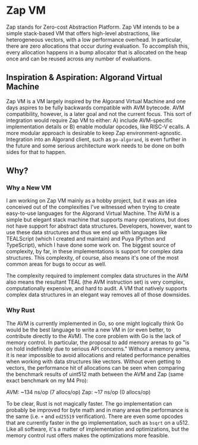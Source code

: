 # Zap VM

Zap stands for Zero-cost Abstraction Platform. Zap VM intends to be a simple stack-based VM that offers high-level abstractions, like heterogeneous vectors, with a low performance overhead. In particular, there are zero allocations that occur _during_ evaluation. To accomplish this, every allocation happens in a bump allocator that is allocated on the heap once and can be reused across any number of evaluations.

## Inspiration & Aspiration: Algorand Virtual Machine

Zap VM is a VM largely inspired by the Algorand Virtual Machine and one days aspires to be fully backwards compatible with AVM bytecode. AVM compatibility, however, is a later goal and not the current focus. This sort of integration would require Zap VM to either: A) include AVM-specific implementation details or B) enable modular opcodes, like RISC-V ecalls. A more modular approach is desirable to keep Zap environment-agnostic. Integration into an Algorand client, such as `go-algorand`, is even further in the future and some serious architecture work needs to be done on both sides for that to happen.

## Why?

### Why a New VM

I am working on Zap VM mainly as a hobby project, but it was an idea conceived out of the complexities I've witnessed when trying to create easy-to-use languages for the Algorand Virtual Machine. The AVM is
a simple but elegant stack machine that supports many operations, but does not have support for abstract data structures. Developers, however, want to use these data structures and thus we end up with languages like TEALScript (which I created and maintain) and Puya (Python and TypeScript), which I have done some work on. The biggest source of complexity, by far, in these implementations is support for complex data structures. This complexity, of course, also means it's one of the most common areas for bugs to occur as well.

The complexity required to implement complex data structures in the AVM also means the resultant TEAL (the AVM instruction set) is very complex, computationally expensive, and hard to audit. A VM that natively supports complex data structures in an elegant way removes all of those downsides.

### Why Rust

The AVM is currently implemented in Go, so one might logically think Go would be the best language to write a new VM in (or even better, to contribute directly to the AVM). The core problem with Go is the lack of memory control. In particular, the proposal to add memory arenas to go "is on hold indefinitely due to serious API concerns." Without a memory arena, it is near impossible to avoid allocations and related performance penalties when working with data structures like vectors. Without even getting to vectors, the performance hit of allocations can be seen when comparing the benchmark results of uint512 math between the AVM and Zap (same exact benchmark on my M4 Pro):

AVM: ~134 ns/op (7 allocs/op)
Zap: ~17 ns/op (0 allocs/op)

To be clear, Rust is not magically faster. The go implementation can probably be improved for byte math and in many areas the performance is the same (i.e. `+` and `ed25519` verification). There are even some opcodes that are currently faster in the go implementation, such as `bsqrt` on a u512. Like all software, it's a matter of implementation and optimizations, but the memory control rust offers makes the optimizations more feasible.

